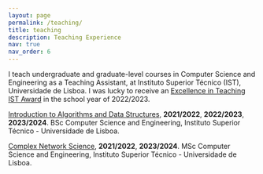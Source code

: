 ```yaml
---
layout: page
permalink: /teaching/
title: teaching
description: Teaching Experience
nav: true
nav_order: 6
---
```


I teach undergraduate and graduate-level courses in Computer Science and Engineering as a Teaching Assistant, at Instituto Superior Técnico (IST), Universidade de Lisboa.
I was lucky to receive an [Excellence in Teaching IST Award](https://dei.tecnico.ulisboa.pt/noticias/campus-e-comunidade/muitos-parabens-aos-professores-excelentes-do-dei) in the school year of 2022/2023.

[Introduction to Algorithms and Data Structures](https://fenix.tecnico.ulisboa.pt/disciplinas/IAED/2022-2023/2-semestre), <strong>2021/2022</strong>, <strong>2022/2023</strong>, <strong>2023/2024</strong>. BSc Computer Science and Engineering, Instituto Superior Técnico - Universidade de Lisboa.

[Complex Network Science](https://fenix.tecnico.ulisboa.pt/disciplinas/ARC11/2024-2025/1-semestre), <strong>2021/2022</strong>, <strong>2023/2024</strong>. MSc Computer Science and Engineering, Instituto Superior Técnico - Universidade de Lisboa.
